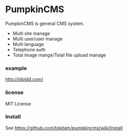 # PumpkinCMS

PumpkinCMS is general CMS system.
* Multi site manage
* Multi user/user manage
* Multi language
* Telephone auth
* Total image mange/Total file upload manage

### example
http://idoldd.com/

### license
MIT License

### Install
See https://github.com/tokitam/pumpkincms/wiki/Install
